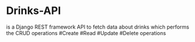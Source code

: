 # Drinks-API
is a Django REST framework API to fetch data about drinks
which performs the CRUD operations
#Create #Read #Update #Delete operations

    

